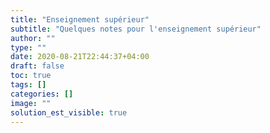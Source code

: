 ```yaml
---
title: "Enseignement supérieur"
subtitle: "Quelques notes pour l'enseignement supérieur"
author: ""
type: ""
date: 2020-08-21T22:44:37+04:00
draft: false
toc: true
tags: []
categories: []
image: ""
solution_est_visible: true
---
```

